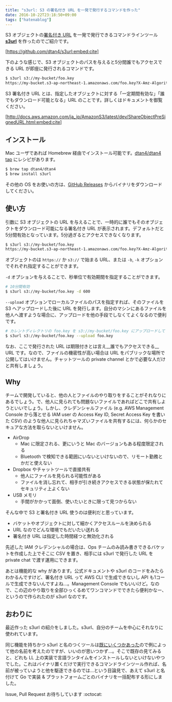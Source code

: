 ```yaml
---
title: "s3url: S3 の署名付き URL を一発で発行するコマンドを作った"
date: 2016-10-22T23:18:50+09:00
tags: ["hatenablog"]
---
```


S3 オブジェクトの[署名付き URL](http://docs.aws.amazon.com/ja_jp/AmazonS3/latest/dev/ShareObjectPreSignedURL.html) を一発で発行できるコマンドラインツール [__s3url__](https://github.com/dtan4/s3url) を作ったのでご紹介です。

[https://github.com/dtan4/s3url:embed:cite]

下のような感じで、S3 オブジェクトのパスを与えると5分間誰でもアクセスできる URL が即座に発行されるコマンドです。

```bash
$ s3url s3://my-bucket/foo.key
https://my-bucket.s3-ap-northeast-1.amazonaws.com/foo.key?X-Amz-Algorithm=AWS4-HMAC-SHA256&X-Amz-Credential=AKIA***************************%2Fap-northeast-1%2Fs3%2Faws4_request&X-Amz-Date=20160923T010227Z&X-Amz-Expires=300&X-Amz-SignedHeaders=host&X-Amz-Signature=****************************************************************
```

S3 署名付き URL とは、指定したオブジェクトに対する「一定期間有効な」「誰でもダウンロード可能となる」URL のことです。詳しくはドキュメントを御覧ください。


[http://docs.aws.amazon.com/ja_jp/AmazonS3/latest/dev/ShareObjectPreSignedURL.html:embed:cite]


## インストール

Mac ユーザであれば Homebrew 経由でインストール可能です。[dtan4/dtan4 tap](https://github.com/dtan4/homebrew-dtan4) にレシピがあります。

```bash
$ brew tap dtan4/dtan4
$ brew install s3url
```

その他の OS をお使いの方は、[GitHub Releases](https://github.com/dtan4/s3url/releases) からバイナリをダウンロードしてください。

## 使い方

引数に S3 オブジェクトの URL を与えることで、一時的に誰でもそのオブジェクトをダウンロード可能になる署名付き URL が表示されます。デフォルトだと5分間有効となっています。5分過ぎるとアクセスできなくなります。

```bash
$ s3url s3://my-bucket/foo.key
https://my-bucket.s3-ap-northeast-1.amazonaws.com/foo.key?X-Amz-Algorithm=AWS4-HMAC-SHA256&X-Amz-Credential=AKIA***************************%2Fap-northeast-1%2Fs3%2Faws4_request&X-Amz-Date=20160923T010227Z&X-Amz-Expires=300&X-Amz-SignedHeaders=host&X-Amz-Signature=****************************************************************
```

オブジェクトのは `https://` か `s3://` で始まる URL、または `-b`, `-k` オプションでそれぞれ指定することができます。

`-d` オプションを与えることで、秒単位で有効期間を指定することができます。

```bash
# 10分間有効
$ s3url s3://my-bucket/foo.key -d 600
```

`--upload` オプションでローカルファイルのパスを指定すれば、そのファイルを S3 へアップロードした後に URL を発行します。自分のマシンにあるファイルを他人へ渡すような場合に、アップロードを他の手段でしなくてよくなるので便利です。

```bash
# カレントディレクトリの foo.key を s3://my-bucket/foo.key にアップロードして URL 発行
$ s3url s3://my-bucket/foo.key --upload foo.key
```

なお、ここで発行された URL は期限付きとは言え__誰でもアクセスできる__ URL です。なので、ファイルの機密性が高い場合は URL をパブリックな場所で公開してはいけません。チャットツールの private channel とかで必要な人だけと共有しましょう。

## Why

チームで開発していると、他の人とファイルのやり取りをすることがそれなりにあるでしょう。で、他人に見られても問題ないファイルであればどこで共有しようといいでしょう。しかし、クレデンシャルファイル (e.g. AWS Management Console から落とせる IAM user の Access Key ID, Secret Access Key を書いた CSV) のような他人に見られちゃマズいファイルを共有するには、何らかのセキュアな方法を取らないといけません。

- AirDrop
  - Mac に限定される、更にいうと Mac のバージョンもある程度限定される
  - Bluetooth で検知できる範囲にいないといけないので、リモート勤務とかだと使えない
- Dropbox やチャットツールで直接共有
  - 他人にファイルを見られる可能性がある
  - ファイルを消し忘れて、相手が引き続きアクセスできる状態が保たれてセキュリティ上よくない
- USB メモリ
  - 手間がかかって面倒、使いたいときに限って見つからない

そんな中で S3 と署名付き URL 使うのは便利だと思っています。

- バケットやオブジェクトに対して細かくアクセスルールを決められる
- URL なのでどんな環境でもだいたい送れる
- 署名付き URL は指定した時間経つと無効化される

先述した IAM クレデンシャルの場合は、Ops チームのみ読み書きできるバケットを作成した上でそこに CSV を置き、相手には s3url で発行した URL を private chat で渡す運用にできます。

あとは機能的な why があります。公式ドキュメントや s3url のコードをみたらわかるんですけど、署名付き URL って  AWS CLI で生成できないし API も1コールで生成できないんですよね…。Management Console でもいいけど。なので、この辺のやり取りを全部ひっくるめてワンコマンドでできたら便利かなー、というので作られたのが s3url なのです。

## おわりに

最近作った s3url の紹介をしました。s3url、自分のチームを中心にそれなりに使われています。

同じ機能を持ちかつ s3url と名のつくツールは[既にいくつかあった](https://github.com/search?utf8=%E2%9C%93&q=s3url)ので例によって他の名前を考えたのですが、いいのが思いつかず…。そこで既存の見てみると、どれも LL 上の実装で言語ランタイムをインストールしないといけないやつでした。これはバイナリ置くだけで実行できるコマンドラインツール作れば、名前が被っていようと他を駆逐できるのでは…という目論見で、あえて s3url と名付けて Go で実装 & プラットフォームごとのバイナリを一括配布する形にしました。

Issue, Pull Request お待ちしています :octocat:
